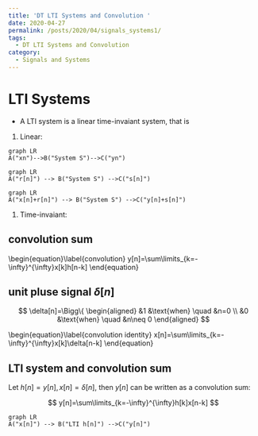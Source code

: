 ```yaml
---
title: 'DT LTI Systems and Convolution '
date: 2020-04-27
permalink: /posts/2020/04/signals_systems1/
tags:
  - DT LTI Systems and Convolution
category:
  - Signals and Systems
---
```



# LTI Systems
- A LTI system is a linear time-invaiant system, that is 

1. Linear:

```mermaid
graph LR
A("xn")-->B("System S")-->C("yn")
```

```mermaid
graph LR
A("r[n]") --> B("System S") -->C("s[n]")
```

```mermaid
graph LR
A("x[n]+r[n]") --> B("System S") -->C("y[n]+s[n]")
```

1. Time-invaiant:


## convolution sum 

\begin{equation}\label{convolution}
y[n]=\sum\limits_{k=-\infty}^{\infty}x[k]h[n-k]
\end{equation}

## unit pluse signal $\delta[n]$

$$
\delta[n]=\Bigg\{
\begin{aligned}
   &1 &\text{when} \quad &n=0 \\
   &0 &\text{when} \quad &n\neq 0   
\end{aligned}
$$

\begin{equation}\label{convolution identity}
x[n]=\sum\limits_{k=-\infty}^{\infty}x[k]\delta[n-k]
\end{equation}


## LTI system and convolution sum

Let $h[n]=y[n], x[n]=\delta[n]$, then $y[n]$ can be written as a convolution sum:

$$
y[n]=\sum\limits_{k=-\infty}^{\infty}h[k]x[n-k]
$$

```mermaid
graph LR
A("x[n]") --> B("LTI h[n]") -->C("y[n]")
```

